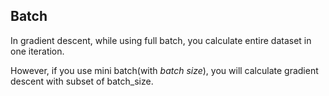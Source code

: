 ## Batch

In gradient descent, while using full batch, you calculate entire dataset in one iteration.

However, if you use mini batch(with *batch size*), you will calculate gradient descent with subset of batch_size.
